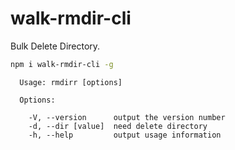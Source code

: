 # walk-rmdir-cli

Bulk Delete Directory.

```bash
npm i walk-rmdir-cli -g

```

```
  Usage: rmdirr [options]

  Options:

    -V, --version      output the version number
    -d, --dir [value]  need delete directory
    -h, --help         output usage information
```

